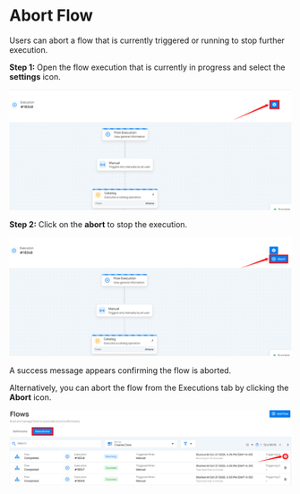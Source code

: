 # Abort Flow

Users can abort a flow that is currently triggered or running to stop further execution.

**Step 1:** Open the flow execution that is currently in progress and select the **settings** icon.

![chart](.././assets/flows/abort-setting.png)

**Step 2:** Click on the **abort** to stop the execution.

![chart](.././assets/flows/abort.png)

A success message appears confirming the flow is aborted.

Alternatively, you can abort the flow from the Executions tab by clicking the **Abort** icon.

![chart](.././assets/flows/abort-icon.png)
